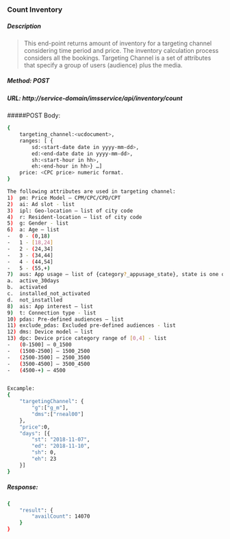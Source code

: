 <!--
    Licensed to the Apache Software Foundation (ASF) under one
    or more contributor license agreements.  See the NOTICE file
    distributed with this work for additional information
    regarding copyright ownership.  The ASF licenses this file
    to you under the Apache License, Version 2.0 (the
    "License"); you may not use this file except in compliance
    with the License.  You may obtain a copy of the License at

      http://www.apache.org/licenses/LICENSE-2.0

    Unless required by applicable law or agreed to in writing,
    software distributed under the License is distributed on an
    "AS IS" BASIS, WITHOUT WARRANTIES OR CONDITIONS OF ANY
    KIND, either express or implied.  See the License for the
    specific language governing permissions and limitations
    under the License.
-->

### Count Inventory
##### Description
> This end-point returns amount of inventory for a targeting channel considering time period and price.
> The inventory calculation process considers all the bookings.
> Targeting Channel is a set of attributes that specify a group of users (audience) plus the media.
##### Method: POST
##### URL: http://service-domain/imsservice/api/inventory/count
#####POST Body:
```sh
{
    targeting_channel:<ucdocument>,
    ranges: [ {
        sd:<start-date date in yyyy-mm-dd>,
        ed:<end-date date in yyyy-mm-dd>,
        sh:<start-hour in hh>,
        eh:<end-hour in hh>} …]
    price: <CPC price> numeric format.
}

The following attributes are used in targeting channel:
1)	pm: Price Model – CPM/CPC/CPD/CPT
2)	ai: Ad slot - list
3)	ipl: Geo-location – list of city code
4)	r: Resident-location – list of city code
5)	g: Gender - list
6)	a: Age – list
-	0 - (0,18)
-	1 - [18,24]
-	2 - (24,34]
-	3 - (34,44]
-	4 - (44,54]
-	5 - (55,+)
7)	aus: App usage – list of {category?_appusage_state}, state is one of following
a.	active_30days
b.	activated
c.	installed_not_activated
d.	not_instatlled
8)	ais: App interest – list
9)	t: Connection type - list
10)	pdas: Pre-defined audiences – list
11)	exclude_pdas: Excluded pre-defined audiences - list
12)	dms: Device model – list
13)	dpc: Device price category range of [0,4] - list
-	(0-1500] – 0_1500
-	(1500-2500] – 1500_2500
-	(2500-3500] – 2500_3500
-	(3500-4500] – 3500_4500
-	(4500-+) – 4500


Excample:
{
    "targetingChannel": {
        "g":["g_m"],
        "dms":["rneal00"]       
    },
    "price":0,
    "days": [{
        "st": "2018-11-07",
        "ed": "2018-11-10",
        "sh": 0,
        "eh": 23
    }]
}
```
##### Response:
```sh
{
    "result": {
        "availCount": 14070
    }
}
```
